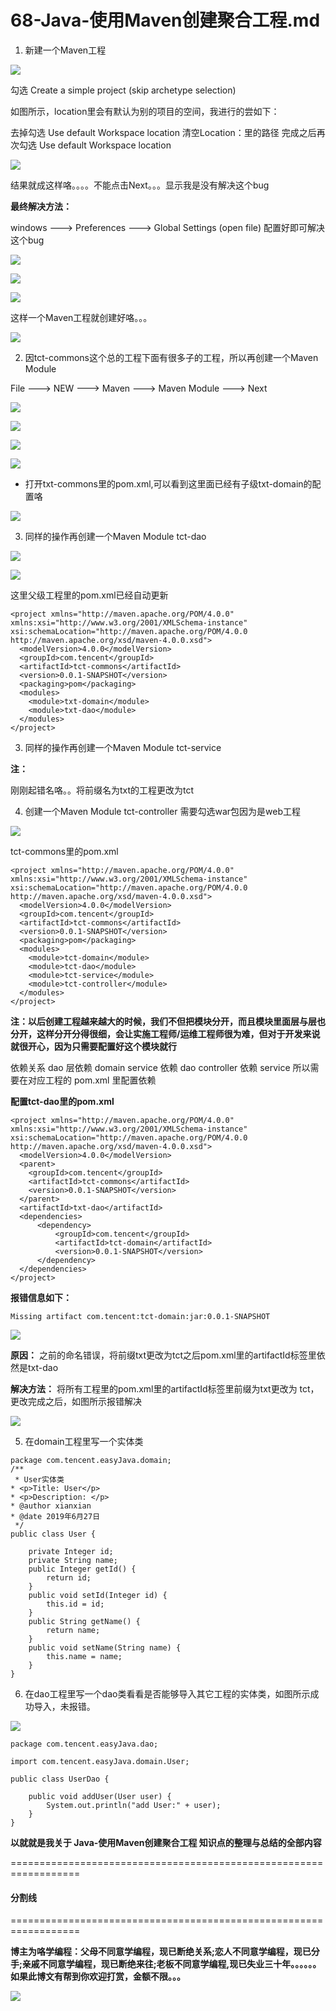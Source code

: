 # 68-Java-使用Maven创建聚合工程.md

1. 新建一个Maven工程

![](68-Images/1.png)


勾选 Create a simple project (skip archetype selection)

如图所示，location里会有默认为别的项目的空间，我进行的尝如下：

去掉勾选 Use default Workspace location 清空Location：里的路径
完成之后再次勾选 Use default Workspace location

![](68-Images/2.png)

结果就成这样咯。。。。不能点击Next。。。显示我是没有解决这个bug

**最终解决方法：**

windows ---> Preferences ---> Global Settings (open file) 配置好即可解决这个bug

![](68-Images/3.png)

![](68-Images/4.png)

![](68-Images/5.png)

这样一个Maven工程就创建好咯。。。

![](68-Images/6.png)

2. 因tct-commons这个总的工程下面有很多子的工程，所以再创建一个Maven Module

File ---> NEW ---> Maven ---> Maven Module ---> Next

![](68-Images/7.png)

![](68-Images/8.png)

![](68-Images/9.png)

![](68-Images/10.png)

+ 打开txt-commons里的pom.xml,可以看到这里面已经有子级txt-domain的配置咯

![](68-Images/11.png)

3. 同样的操作再创建一个Maven Module tct-dao

![](68-Images/12.png)

![](68-Images/13.png)

这里父级工程里的pom.xml已经自动更新

```
<project xmlns="http://maven.apache.org/POM/4.0.0" xmlns:xsi="http://www.w3.org/2001/XMLSchema-instance" xsi:schemaLocation="http://maven.apache.org/POM/4.0.0 http://maven.apache.org/xsd/maven-4.0.0.xsd">
  <modelVersion>4.0.0</modelVersion>
  <groupId>com.tencent</groupId>
  <artifactId>tct-commons</artifactId>
  <version>0.0.1-SNAPSHOT</version>
  <packaging>pom</packaging>
  <modules>
  	<module>txt-domain</module>
  	<module>txt-dao</module>
  </modules>
</project>
```
3. 同样的操作再创建一个Maven Module tct-service

**注：**

刚刚起错名咯。。将前缀名为txt的工程更改为tct

4. 创建一个Maven Module tct-controller 需要勾选war包因为是web工程

![](68-Images/14.png)

tct-commons里的pom.xml

```
<project xmlns="http://maven.apache.org/POM/4.0.0" xmlns:xsi="http://www.w3.org/2001/XMLSchema-instance" xsi:schemaLocation="http://maven.apache.org/POM/4.0.0 http://maven.apache.org/xsd/maven-4.0.0.xsd">
  <modelVersion>4.0.0</modelVersion>
  <groupId>com.tencent</groupId>
  <artifactId>tct-commons</artifactId>
  <version>0.0.1-SNAPSHOT</version>
  <packaging>pom</packaging>
  <modules>
  	<module>tct-domain</module>
  	<module>tct-dao</module>
  	<module>tct-service</module>
  	<module>tct-controller</module>
  </modules>
</project>
```
**注：以后创建工程越来越大的时候，我们不但把模块分开，而且模块里面层与层也分开，这样分开分得很细，会让实施工程师/运维工程师很为难，但对于开发来说就很开心，因为只需要配置好这个模块就行**


依赖关系 dao 层依赖 domain service 依赖 dao controller 依赖 service 所以需要在对应工程的 pom.xml 里配置依赖

**配置tct-dao里的pom.xml**

```
<project xmlns="http://maven.apache.org/POM/4.0.0" xmlns:xsi="http://www.w3.org/2001/XMLSchema-instance" xsi:schemaLocation="http://maven.apache.org/POM/4.0.0 http://maven.apache.org/xsd/maven-4.0.0.xsd">
  <modelVersion>4.0.0</modelVersion>
  <parent>
    <groupId>com.tencent</groupId>
    <artifactId>tct-commons</artifactId>
    <version>0.0.1-SNAPSHOT</version>
  </parent>
  <artifactId>txt-dao</artifactId>
  <dependencies>
	  <dependency>
		  <groupId>com.tencent</groupId>
		  <artifactId>tct-domain</artifactId>
    	  <version>0.0.1-SNAPSHOT</version>
	  </dependency>
  </dependencies>
</project>
```

**报错信息如下：**

```
Missing artifact com.tencent:tct-domain:jar:0.0.1-SNAPSHOT
```

![](68-Images/15.png)

**原因：** 之前的命名错误，将前缀txt更改为tct之后pom.xml里的artifactId标签里依然是txt-dao 

**解决方法：** 将所有工程里的pom.xml里的artifactId标签里前缀为txt更改为 tct，更改完成之后，如图所示报错解决

![](68-Images/16.png)

5. 在domain工程里写一个实体类

```
package com.tencent.easyJava.domain;
/**
 * User实体类
* <p>Title: User</p>  
* <p>Description: </p>  
* @author xianxian 
* @date 2019年6月27日
 */
public class User {

	private Integer id;
	private String name;
	public Integer getId() {
		return id;
	}
	public void setId(Integer id) {
		this.id = id;
	}
	public String getName() {
		return name;
	}
	public void setName(String name) {
		this.name = name;
	}
}
```

6. 在dao工程里写一个dao类看看是否能够导入其它工程的实体类，如图所示成功导入，未报错。

![](68-Images/17.png)

```
package com.tencent.easyJava.dao;

import com.tencent.easyJava.domain.User;

public class UserDao {

	public void addUser(User user) {
		System.out.println("add User:" + user);
	}
}
```

**以就就是我关于 Java-使用Maven创建聚合工程  知识点的整理与总结的全部内容**

==================================================================
#### 分割线
==================================================================

**博主为咯学编程：父母不同意学编程，现已断绝关系;恋人不同意学编程，现已分手;亲戚不同意学编程，现已断绝来往;老板不同意学编程,现已失业三十年。。。。。。如果此博文有帮到你欢迎打赏，金额不限。。。**

![](https://upload-images.jianshu.io/upload_images/5227364-e76764b127f255ed.png?imageMogr2/auto-orient/strip%7CimageView2/2/w/1240) 